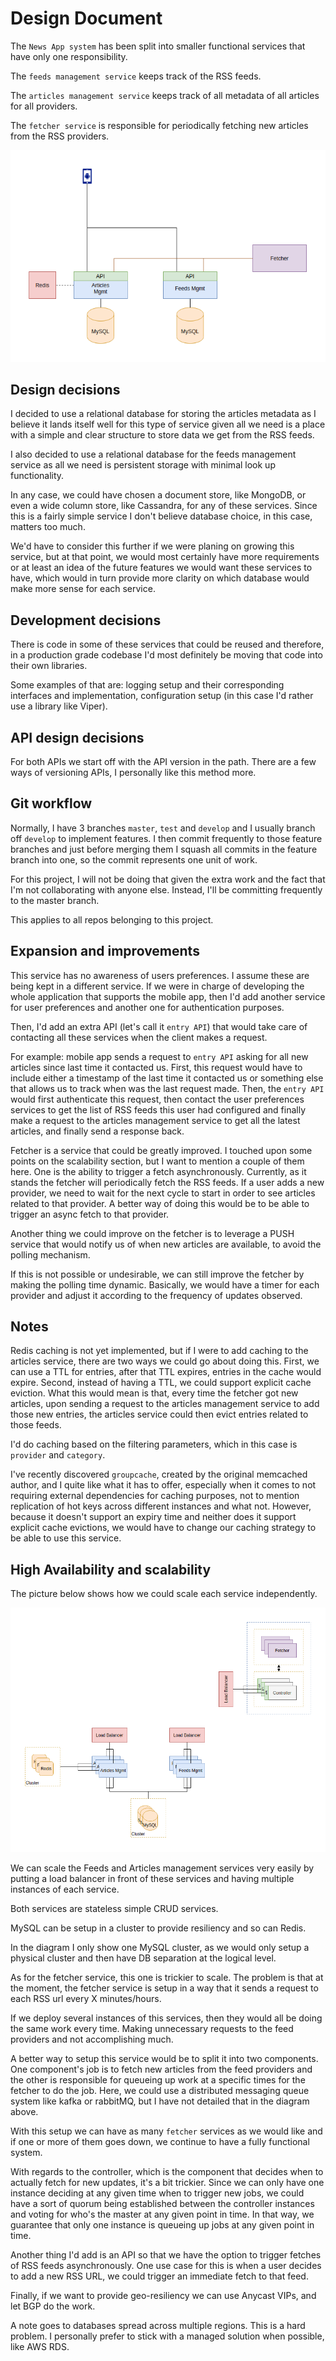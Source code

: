 # Design Document

The `News App system` has been split into smaller functional services that have only one responsibility.

The `feeds management service` keeps track of the RSS feeds.

The `articles management service` keeps track of all metadata of all articles for all providers.

The `fetcher service` is responsible for periodically fetching new articles from the RSS providers.

![diagram](images/bin/logical_diagram.png)

## Design decisions

I decided to use a relational database for storing the articles metadata as I believe it lands itself well for this type of service given all we need is a place with a simple and clear structure to store data we get from the RSS feeds.

I also decided to use a relational database for the feeds management service as all we need is persistent storage with minimal look up functionality.

In any case, we could have chosen a document store, like MongoDB, or even a wide column store, like Cassandra, for any of these services. Since this is a fairly simple service I don't believe database choice, in this case, matters too much.

We'd have to consider this further if we were planing on growing this service, but at that point, we would most certainly have more requirements or at least an idea of the future features we would want these services to have, which would in turn provide more clarity on which database would make more sense for each service.

## Development decisions

There is code in some of these services that could be reused and therefore, in a production grade codebase I'd most definitely be moving that code into their own libraries.

Some examples of that are: logging setup and their corresponding interfaces and implementation, configuration setup (in this case I'd rather use a library like Viper).

## API design decisions

For both APIs we start off with the API version in the path. There are a few ways of versioning APIs, I personally like this method more.

## Git workflow

Normally, I have 3 branches `master`, `test` and `develop` and I usually branch off `develop` to implement features. I then commit frequently to those feature branches and just before merging them I squash all commits in the feature branch into one, so the commit represents one unit of work.

For this project, I will not be doing that given the extra work and the fact that I'm not collaborating with anyone else. Instead, I'll be committing frequently to the master branch.

This applies to all repos belonging to this project.

## Expansion and improvements

This service has no awareness of users preferences. I assume these are being kept in a different service.
If we were in charge of developing the whole application that supports the mobile app, then I'd add another service for user preferences and another one for authentication purposes.

Then, I'd add an extra API (let's call it `entry API`) that would take care of contacting all these services when the client makes a request.

For example: mobile app sends a request to `entry API` asking for all new articles since last time it contacted us. First, this request would have to include either a timestamp of the last time it contacted us or something else that allows us to track when was the last request made.
Then, the `entry API` would first authenticate this request, then contact the user preferences services to get the list of RSS feeds this user had configured and finally make a request to the articles management service to get all the latest articles, and finally send a response back.

Fetcher is a service that could be greatly improved. I touched upon some points on the scalability section, but I want to mention a couple of them here. One is the ability to trigger a fetch asynchronously. Currently, as it stands the fetcher will periodically fetch the RSS feeds. If a user adds a new provider, we need to wait for the next cycle to start in order to see articles related to that provider. A better way of doing this would be to be able to trigger an async fetch to that provider.

Another thing we could improve on the fetcher is to leverage a PUSH service that would notify us of when new articles are available, to avoid the polling mechanism.

If this is not possible or undesirable, we can still improve the fetcher by making the polling time dynamic. Basically, we would have a timer for each provider and adjust it according to the frequency of updates observed.

## Notes

Redis caching is not yet implemented, but if I were to add caching to the articles service, there are two ways we could go about doing this.
First, we can use a TTL for entries, after that TTL expires, entries in the cache would expire. Second, instead of having a TTL, we could support explicit cache eviction. What this would mean is that, every time the fetcher got new articles, upon sending a request to the articles management service to add those new entries, the articles service could then evict entries related to those feeds.

I'd do caching based on the filtering parameters, which in this case is `provider` and `category`.

I've recently discovered `groupcache`, created by the original memcached author, and I quite like what it has to offer, especially when it comes to not requiring external dependencies for caching purposes, not to mention replication of hot keys across different instances and what not.
However, because it doesn't support an expiry time and neither does it support explicit cache evictions, we would have to change our caching strategy to be able to use this service.

## High Availability and scalability

The picture below shows how we could scale each service independently.

![High availability](images/bin/ha.png)

We can scale the Feeds and Articles management services very easily by putting a load balancer in front of these services and having multiple instances of each service.

Both services are stateless simple CRUD services.

MySQL can be setup in a cluster to provide resiliency and so can Redis.

In the diagram I only show one MySQL cluster, as we would only setup a physical cluster and then have DB separation at the logical level.

As for the fetcher service, this one is trickier to scale. The problem is that at the moment, the fetcher service is setup in a way that it sends a request to each RSS url every X minutes/hours.

If we deploy several instances of this services, then they would all be doing the same work every time. Making unnecessary requests to the feed providers and not accomplishing much.

A better way to setup this service would be to split it into two components. One component's job is to fetch new articles from the feed providers and the other is responsible for queueing up work at a specific times for the fetcher to do the job. Here, we could use a distributed messaging queue system like kafka or rabbitMQ, but I have not detailed that in the diagram above.

With this setup we can have as many `fetcher` services as we would like and if one or more of them goes down, we continue to have a fully functional system.

With regards to the controller, which is the component that decides when to actually fetch for new updates, it's a bit trickier. Since we can only have one instance deciding at any given time when to trigger new jobs, we could have a sort of quorum being established between the controller instances and voting for who's the master at any given point in time. In that way, we guarantee that only one instance is queueing up jobs at any given point in time.

Another thing I'd add is an API so that we have the option to trigger fetches of RSS feeds asynchronously. One use case for this is when a user decides to add a new RSS URL, we could trigger an immediate fetch to that feed.

Finally, if we want to provide geo-resiliency we can use Anycast VIPs, and let BGP do the work.

A note goes to databases spread across multiple regions. This is a hard problem. I personally prefer to stick with a managed solution when possible, like AWS RDS.
